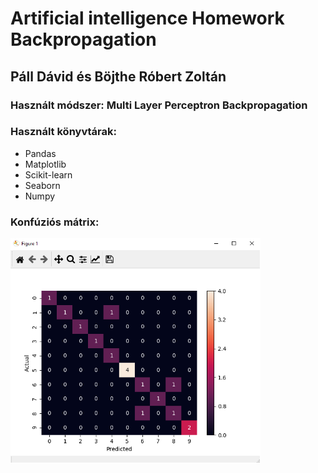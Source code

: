 # Artificial intelligence Homework Backpropagation
## Páll Dávid és Böjthe Róbert Zoltán

### Használt módszer: Multi Layer Perceptron Backpropagation

### Használt könyvtárak:
 - Pandas
 - Matplotlib
 - Scikit-learn
 - Seaborn
 - Numpy
 

### Konfúziós mátrix:
<img src="pretty_diagram.png" alt="drawing" width="400"/>
